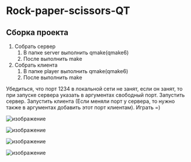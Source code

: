 # Rock-paper-scissors-QT

## Сборка проекта

1. Собрать сервер
    1. В папке server выполнить qmake(qmake6)
    2. После выполнить make
2. Собрать клиента
    1. В папке player выполнить qmake(qmake6)
    2. После выполнить make

Убедиться, что порт 1234 в локальной сети не занят, если он занят, то при запуске сервера указать в аргументах свободный порт. Запустить сервер. Запустить клиента (Если меняли порт у сервера, то нужно также в аргументах добавить этот порт клиентам). Играть =) 

![изображение](https://github.com/user-attachments/assets/5f74920a-415c-4cde-9a5e-cf5eefc04a74)

![изображение](https://github.com/user-attachments/assets/2b63ae39-ce17-4e8c-9a4e-3764769bf0c5)

![изображение](https://github.com/user-attachments/assets/2f0f1316-74dd-45de-a013-fbad75acf668)

![изображение](https://github.com/user-attachments/assets/8370a1f1-dcdb-4b63-a142-1311cafc49a6)
